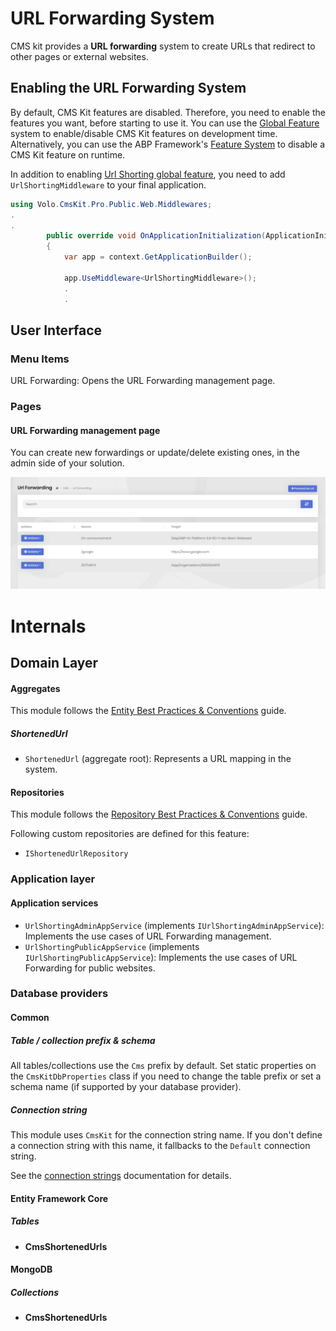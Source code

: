 # URL Forwarding System

CMS kit provides a **URL forwarding** system to create URLs that redirect to other pages or external websites.

## Enabling the URL Forwarding System

By default, CMS Kit features are disabled. Therefore, you need to enable the features you want, before starting to use it. You can use the [Global Feature](https://docs.abp.io/en/abp/latest/Global-Features) system to enable/disable CMS Kit features on development time. Alternatively, you can use the ABP Framework's [Feature System](https://docs.abp.io/en/abp/latest/Features) to disable a CMS Kit feature on runtime.

In addition to enabling [Url Shorting global feature](index.md), you need to add `UrlShortingMiddleware` to your final application.

```csharp
using Volo.CmsKit.Pro.Public.Web.Middlewares;
.
.
        public override void OnApplicationInitialization(ApplicationInitializationContext context)
        {
            var app = context.GetApplicationBuilder();

            app.UseMiddleware<UrlShortingMiddleware>();
            .
            .
```

## User Interface

### Menu Items

URL Forwarding: Opens the URL Forwarding management page.

### Pages

#### URL Forwarding management page

You can create new forwardings or update/delete existing ones, in the admin side of your solution.

![url-forwarding-page](../../images/url-forwarding-page.png)

# Internals

## Domain Layer

#### Aggregates

This module follows the [Entity Best Practices & Conventions](https://docs.abp.io/en/abp/latest/Best-Practices/Entities) guide.

##### **ShortenedUrl**

- `ShortenedUrl` (aggregate root): Represents a URL mapping in the system.

#### Repositories

This module follows the [Repository Best Practices & Conventions](https://docs.abp.io/en/abp/latest/Best-Practices/Repositories) guide.

Following custom repositories are defined for this feature:

- `IShortenedUrlRepository`

### Application layer

#### Application services

- `UrlShortingAdminAppService` (implements `IUrlShortingAdminAppService`): Implements the use cases of URL Forwarding management.
- `UrlShortingPublicAppService` (implements `IUrlShortingPublicAppService`): Implements the use cases of URL Forwarding for public websites.

### Database providers

#### Common

##### Table / collection prefix & schema

All tables/collections use the `Cms` prefix by default. Set static properties on the `CmsKitDbProperties` class if you need to change the table prefix or set a schema name (if supported by your database provider).

##### Connection string

This module uses `CmsKit` for the connection string name. If you don't define a connection string with this name, it fallbacks to the `Default` connection string.

See the [connection strings](https://docs.abp.io/en/abp/latest/Connection-Strings) documentation for details.

#### Entity Framework Core

##### Tables

- **CmsShortenedUrls**

#### MongoDB

##### Collections

- **CmsShortenedUrls**
